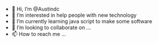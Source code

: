 - 👋 Hi, I’m @Austindc
- 👀 I’m interested in help people with new technology
- 🌱 I’m currently learning java script to make some software
- 💞️ I’m looking to collaborate on ...
- 📫 How to reach me ...

<!---
Austindc/Austindc is a ✨ special ✨ repository because its `README.md` (this file) appears on your GitHub profile.
You can click the Preview link to take a look at your changes.
--->
